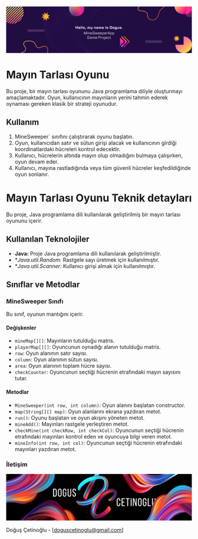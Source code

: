 
[![MineSweeper Game'i](/readmeAssets/mine.png "MineSweeperLogo'i")](https://github.com/doguscetinoglu/doguscetinoglu)




# Mayın Tarlası Oyunu

Bu proje, bir mayın tarlası oyununu Java programlama diliyle oluşturmayı amaçlamaktadır. Oyun, kullanıcının mayınların yerini tahmin ederek oynaması gereken klasik bir strateji oyunudur.

## Kullanım

1. MineSweeper` sınıfını çalıştırarak oyunu başlatın.
2. Oyun, kullanıcıdan satır ve sütun girişi alacak ve kullanıcının girdiği koordinatlardaki hücreleri kontrol edecektir.
3. Kullanıcı, hücrelerin altında mayın olup olmadığını bulmaya çalışırken, oyun devam eder.
4. Kullanıcı, mayına rastladığında veya tüm güvenli hücreler keşfedildiğinde oyun sonlanır.

# Mayın Tarlası Oyunu Teknik detayları

Bu proje, Java programlama dili kullanılarak geliştirilmiş bir mayın tarlası oyununu içerir.

## Kullanılan Teknolojiler

- **Java:** Proje Java programlama dili kullanılarak geliştirilmiştir.
- **Java.util.Random:* Rastgele sayı üretmek için kullanılmıştır.
- **Java.util.Scanner:* Kullanıcı girişi almak için kullanılmıştır.

## Sınıflar ve Metodlar

### MineSweeper Sınıfı

Bu sınıf, oyunun mantığını içerir.

#### Değişkenler

- `mineMap[][]`: Mayınların tutulduğu matris.
- `playerMap[][]`: Oyuncunun oynadığı alanın tutulduğu matris.
- `row`: Oyun alanının satır sayısı.
- `column`: Oyun alanının sütun sayısı.
- `area`: Oyun alanının toplam hücre sayısı.
- `checkCounter`: Oyuncunun seçtiği hücrenin etrafındaki mayın sayısını tutar.

#### Metodlar

- `MineSweeper(int row, int column)`: Oyun alanını başlatan constructor.
- `map(String[][] map)`: Oyun alanlarını ekrana yazdıran metot.
- `run()`: Oyunu başlatan ve oyun akışını yöneten metot.
- `mineAdd()`: Mayınları rastgele yerleştiren metot.
- `checkMine(int checkRow, int checkCol)`: Oyuncunun seçtiği hücrenin etrafındaki mayınları kontrol eden ve oyuncuya bilgi veren metot.
- `mineInfo(int row, int col)`: Oyuncunun seçtiği hücrenin etrafındaki mayınları yazdıran metot.

### İletişim

[![Doğuş Çetinoğlu'i](/readmeAssets/logo.png "D & C Linkedin Logo'i")](https://www.linkedin.com/in/doguscetinoglu/)

Doğuş Çetinoğlu - [doguscetinoglu@gmail.com]
